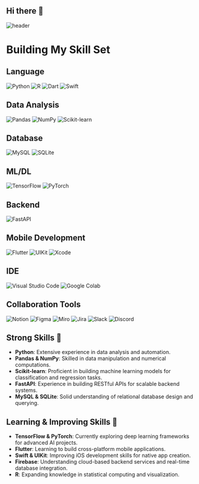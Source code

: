## Hi there 👋
![header](https://capsule-render.vercel.app/api?type=rounded&color=97d7fc&height=200&section=header&text=ppochacco's&fontSize=50&animation=twinkling)
<!--
**ppochacco/ppochacco** is a ✨ _special_ ✨ repository because its `README.md` (this file) appears on your GitHub profile.

Here are some ideas to get you started: 
-->

# Building My Skill Set

## Language
![Python](https://img.shields.io/badge/python-%233776AB.svg?&style=for-the-badge&logo=python&logoColor=white)
![R](https://img.shields.io/badge/r-%23276DC3.svg?&style=for-the-badge&logo=r&logoColor=white)
![Dart](https://img.shields.io/badge/dart-%230175C2.svg?&style=for-the-badge&logo=dart&logoColor=white)
![Swift](https://img.shields.io/badge/swift-%23FA7343.svg?&style=for-the-badge&logo=swift&logoColor=white)

## Data Analysis
![Pandas](https://img.shields.io/badge/pandas-%23150458.svg?&style=for-the-badge&logo=pandas&logoColor=white)
![NumPy](https://img.shields.io/badge/numpy-%23013243.svg?&style=for-the-badge&logo=numpy&logoColor=white)
![Scikit-learn](https://img.shields.io/badge/scikit--learn-%23F7931E.svg?&style=for-the-badge&logo=scikit-learn&logoColor=black)

## Database
![MySQL](https://img.shields.io/badge/mysql-%234479A1.svg?&style=for-the-badge&logo)
![SQLite](https://img.shields.io/badge/sqlite-%23003B57.svg?&style=for-the-badge&logo)

## ML/DL
![TensorFlow](https://img.shields.io/badge/tensorflow-%23FF6F00.svg?&style=for-the-badge&logo=tensorflow&logoColor=FF6F00)
![PyTorch](https://img.shields.io/badge/pytorch-%23EE4C2C.svg?&style=for-the-badge&logo=pytorch&logoColor=EE4C2C)

## Backend
![FastAPI](https://img.shields.io/badge/fastapi-%23009688.svg?&style=for-the-badge&logo=fastapi&logoColor=009688)

## Mobile Development
![Flutter](https://img.shields.io/badge/flutter-%2302569B.svg?&style=for-the-badge&logo=flutter&logoColor=02569B)
![UIKit](https://img.shields.io/badge/uikit-%232396F3.svg?&style=for-the-badge&logo=uikit&logoColor=2396F3)
![Xcode](https://img.shields.io/badge/xcode-%231575F9.svg?&style=for-the-badge&logo=xcode&logoColor=1575F9)

## IDE
![Visual Studio Code](https://img.shields.io/badge/visual%20studio%20code-%23007ACC.svg?&style=for-the-badge&logo=visual-studio-code&logoColor=007ACC)
![Google Colab](https://img.shields.io/badge/google%20colab-%23F9AB00.svg?&style=for-the-badge&logo=google-colab&logoColor=F9AB00)

## Collaboration Tools
![Notion](https://img.shields.io/badge/notion-%23000000.svg?&style=for-the-badge&logo=notion&logoColor=000000)
![Figma](https://img.shields.io/badge/figma-%23F24E1E.svg?&style=for-the-badge&logo=figma&logoColor=F24E1E)
![Miro](https://img.shields.io/badge/miro-%23050038.svg?&style=for-the-badge&logo=miro&logoColor=050038)
![Jira](https://img.shields.io/badge/jira-%230052CC.svg?&style=for-the-badge&logo=jira&logoColor=0052CC)
![Slack](https://img.shields.io/badge/slack-%234A154B.svg?&style=for-the-badge&logo=slack&logoColor=4A154B)
![Discord](https://img.shields.io/badge/discord-%237289DA.svg?&style=for-the-badge&logo=discord&logoColor=7289DA)


## Strong Skills 💪
- **Python**: Extensive experience in data analysis and automation.
- **Pandas & NumPy**: Skilled in data manipulation and numerical computations.
- **Scikit-learn**: Proficient in building machine learning models for classification and regression tasks.
- **FastAPI**: Experience in building RESTful APIs for scalable backend systems.
- **MySQL & SQLite**: Solid understanding of relational database design and querying.

## Learning & Improving Skills 🌱
- **TensorFlow & PyTorch**: Currently exploring deep learning frameworks for advanced AI projects.
- **Flutter**: Learning to build cross-platform mobile applications.
- **Swift & UIKit**: Improving iOS development skills for native app creation.
- **Firebase**: Understanding cloud-based backend services and real-time database integration.
- **R**: Expanding knowledge in statistical computing and visualization.


<!--
- 🔭 I’m currently working on ...
- 🌱 I’m currently learning ...
- 👯 I’m looking to collaborate on ...
- 🤔 I’m looking for help with ...
- 💬 Ask me about ...
- 📫 How to reach me: ...
- 😄 Pronouns: ...
- ⚡ Fun fact: ...
-->
